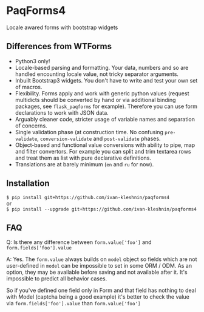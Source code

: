 # PaqForms4

Locale awared forms with bootstrap widgets

## Differences from WTForms

- Python3 only!
- Locale-based parsing and formatting. Your data, numbers and so are handled encounting
locale value, not tricky separator arguments.
- Inbuilt Bootstrap3 widgets. You don't have to write and test your own set of macros.
- Flexibility. Forms apply and work with generic python values (request multidicts should be converted
by hand or via additional binding packages, see `flask_paqforms` for example).
Therefore you can use form declarations to work with JSON data.
- Arguably cleaner code, stricter usage of variable names and separation of concerns.
- Single validation phase (at construction time. No confusing `pre-validate`, `conversion-validate` and `post-validate`
phases.
- Object-based and functional value conversions with ability to pipe, map and filter convertors.
For example you can split and trim textarea rows and treat them as list with pure
declarative definitions.
- Translations are at barely minimum (`en` and `ru` for now).

## Installation


`$ pip install git+https://github.com/ivan-kleshnin/paqforms4` <br/>
 or <br/>
`$ pip install --upgrade git+https://github.com/ivan-kleshnin/paqforms4`


## FAQ

Q: Is there any difference between `form.value['foo']` and `form.fields['foo'].value`

A: Yes. The `form.value` always builds on `model` object so fields which are
not user-defined in `model` can be impossible to set in some ORM / ODM. As an option,
they may be available before saving and not available after it. It's impossible
to predict all behavior cases.

So if you've defined one field only in Form and that field has nothing to deal with Model
(captcha being a good example) it's better to check the value via
`form.fields['foo'].value` than `form.value['foo']`
